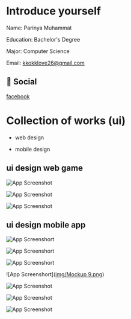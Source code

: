 
# Introduce yourself

Name: Parinya Muhammat

Education: Bachelor's Degree

Major: Computer Science

Email: kkokklove26@gmail.com

## 🔗 Social
[facebook](https://www.facebook.com/ParinyaMuhammat)




# Collection of works (ui)

- web design

- mobile design



## ui design web game

![App Screenshot](img/ui_homepage_game2.png)

![App Screenshot](https://media.discordapp.net/attachments/663023432082128916/1088742208112443492/ui_homepag_game.png)

![App Screenshot](img/home.png)



## ui design mobile app

![App Screenshort](https://media.discordapp.net/attachments/663023432082128916/1088743213352890428/Mockup_5.jpg)

![App Screenshort](https://media.discordapp.net/attachments/663023432082128916/1088743518270402580/Mockup_3.png)

![App Screenshort](https://media.discordapp.net/attachments/663023432082128916/1088743518589157427/Mockup_4.png)

![App Screenshort]([img/Mockup 9.png](https://raw.githubusercontent.com/parinya02/portfolio/main/img/Mockup%209.png))

![App Screenshot](img/3.png)

![App Screenshot](https://media.discordapp.net/attachments/663023432082128916/1088743532522643506/1.png)

![App Screenshot](img/2.png)

